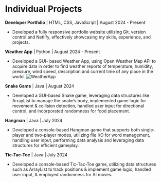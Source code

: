 # Individual Projects

**Developer Portfolio** | HTML, CSS, JavaScript | August 2024 - Present
- Developed a fully responsive portfolio website utilizing Git, version control and Netlify, effectively showcasing my skills, experience, and projects.
  
**Weather App** | Python | August 2024 - Present
- Developed a GUI- based Weather App, using Open Weather Map API to acquire data in order to find weather reports of temperature, humidity, pressure, wind speed, description and current time of any place in the world.
![WeatherApp](Screenshots/WeatherApp.png)
  
**Snake Game** | Java | August 2024
- Developed a GUI-based Snake game, leveraging data structures like ArrayList to manage the snake’s body, implemented game logic for movement & collision detection, handled user input for directional control, and incorporated randomness for food placement.
  
**Hangman** | Java | July 2024
- Developed a console-based Hangman game that supports both single-player and two-player modes, utilizing file I/O for word management, handling user input, performing data analysis and leveraging data structures for efficient gameplay.
  
**Tic-Tac-Toe** | Java | July 2024
- Developed a console-based Tic-Tac-Toe game, utilizing data structures such as ArrayList to track positions & implement game logic, handled user input, & employed randomness for AI moves.





